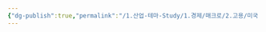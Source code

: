 ```yaml
---
{"dg-publish":true,"permalink":"/1.산업-테마-Study/1.경제/매크로/2.고용/미국 Challenger 해고자 지수/미국 Challenger 해고자 지수/","created":"2024-11-20T21:02:27.122+09:00","updated":"2025-06-03T20:07:19.822+09:00"}
---
```


